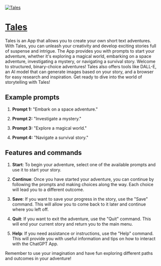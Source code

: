[![Tales](https://files.oaiusercontent.com/file-RQsW1hmCwvgb6Bj7KjNA1iJD?se=2123-10-18T03%3A14%3A10Z&sp=r&sv=2021-08-06&sr=b&rscc=max-age%3D31536000%2C%20immutable&rscd=attachment%3B%20filename%3De906b410-c777-4b17-acae-1b701092ef01.png&sig=jeCb88B1zEyExL3Vrdl2DtknFRvk/VhYhHmAbinTjjQ%3D)](https://chat.openai.com/g/g-sXCQE8t9o-tales)

# [Tales](https://chat.openai.com/g/g-sXCQE8t9o-tales)

Tales is an App that allows you to create your own short text adventures. With Tales, you can unleash your creativity and develop exciting stories full of suspense and intrigue. The App provides you with prompts to start your adventure, whether it's exploring a magical world, embarking on a space adventure, investigating a mystery, or navigating a survival story. Welcome to structured, binary-choice adventures! Tales also offers tools like DALL-E, an AI model that can generate images based on your story, and a browser for easy research and inspiration. Get ready to dive into the world of storytelling with Tales!

## Example prompts

1. **Prompt 1:** "Embark on a space adventure."

2. **Prompt 2:** "Investigate a mystery."

3. **Prompt 3:** "Explore a magical world."

4. **Prompt 4:** "Navigate a survival story."

## Features and commands

1. **Start**: To begin your adventure, select one of the available prompts and use it to start your story.

2. **Continue**: Once you have started your adventure, you can continue by following the prompts and making choices along the way. Each choice will lead you to a different outcome.

3. **Save**: If you want to save your progress in the story, use the "Save" command. This will allow you to come back to it later and continue where you left off.

4. **Quit**: If you want to exit the adventure, use the "Quit" command. This will end your current story and return you to the main menu.

5. **Help**: If you need assistance or instructions, use the "Help" command. This will provide you with useful information and tips on how to interact with the ChatGPT App.

Remember to use your imagination and have fun exploring different paths and outcomes in your adventure!